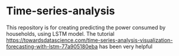 # Time-series-analysis
This repository is for creating predicting the power consumed by households, using LSTM model. The tutorial https://towardsdatascience.com/time-series-analysis-visualization-forecasting-with-lstm-77a905180eba has been very helpful
